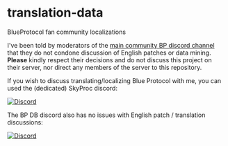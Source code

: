 # translation-data
BlueProtocol fan community localizations


I've been told by moderators of the [main community BP discord channel](https://discord.gg/5zrZMdX) that they do not condone discussion of English patches or data mining. **Please** kindly respect their decisions and do not discuss this project on their server, nor direct any members of the server to this repository.

If you wish to discuss translating/localizing Blue Protocol with me, you can used the (dedicated) SkyProc discord:

[![Discord](https://img.shields.io/discord/768944910778630194.svg?style=for-the-badge&label=SkyProc&logo=discord&logoColor=ffffff&color=7389D8&labelColor=6A7EC2)](https://discord.gg/epaUhEk)


The BP DB discord also has no issues with English patch / translation discussions:

[![Discord](https://img.shields.io/discord/597714908880175104.svg?style=for-the-badge&label=BP%20Database&logo=discord&logoColor=ffffff&color=7389D8&labelColor=6A7EC2)](https://discord.gg/tuaYrFp)

